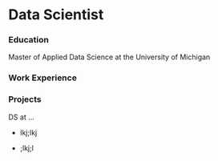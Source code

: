 # Data Scientist

### Education
Master of Applied Data Science at the University of Michigan

### Work Experience

### Projects
DS at ...
- lkj;lkj

- ;lkj;l
